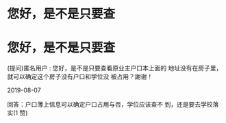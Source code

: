 # 您好，是不是只要查

# 您好，是不是只要查

(提问)匿名用户 : 您好，是不是只要查看原业主户口本上面的 地址没有在房子里，就可以确定这个房子没有户口和学位没 被占用？謝谢！

2019-08-07

回答：户口薄上信息可以确定户口占用与否，学位应该查不 到，还是要去学校落实(1 赞)